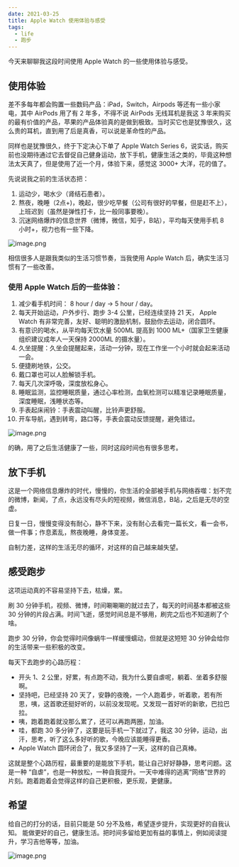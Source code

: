 ```yaml
---
date: 2021-03-25
title: Apple Watch 使用体验与感受
tags:
  - life
  - 跑步
---
```


今天来聊聊我这段时间使用 Apple Watch 的一些使用体验与感受。

## 使用体验
差不多每年都会购置一些数码产品：iPad，Switch，Airpods 等还有一些小家电，其中 AirPods 用了有 2 年多，不得不说 AirPods 无线耳机是我这 3 年来购买的最有价值的产品，苹果的产品体验真的是做到极致。当时买它也是犹豫很久，这么贵的耳机，直到用了后是真香，可以说是革命性的产品。

同样也是犹豫很久，终于下定决心下单了 Apple Watch Series 6，说实话，购买前也没期待通过它去督促自己健身运动，放下手机，健康生活之类的，毕竟这种想法太天真了，但是使用了近一个月，体验下来，感觉这 3000+ 大洋，花的值了。

先说说我之前的生活状态把：
1. 运动少，喝水少（肾结石患者）。
2. 熬夜，晚睡（2点+)，晚起，很少吃早餐（公司有很好的早餐，但是赶不上），上班迟到（虽然是弹性打卡，比一般同事要晚）。
3. 沉迷网络爆炸的信息世界（微博，微信，知乎，B站），平均每天使用手机 8 小时+，视力也有一些下降。

![image.png](https://cdn.jsdelivr.net/gh/goby-ao/picgo@main/img/20240328001714.png)

相信很多人是跟我类似的生活习惯节奏，当我使用 Apple Watch 后，确实生活习惯有了一些改善。

### 使用 Apple Watch 后的一些体验：

1. 减少看手机时间： 8 hour / day -> 5 hour / day。
2. 每天开始运动，户外步行、跑步 3-4 公里，已经连续坚持 21 天， Apple Watch 有非常完善，友好、聪明的激励机制，鼓励你去运动，闭合圆环。
3. 有意识的喝水，从平均每天饮水量 500ML 提高到 1000 ML+（国家卫生健康组织建议成年人一天保持 2000ML 的摄水量）。
4. 久坐提醒：久坐会提醒起来，活动一分钟，现在工作坐一个小时就会起来活动一会。
5. 便捷刷地铁，公交。
6. 戴口罩也可以人脸解锁手机。
7. 每天几次深呼吸，深度放松身心。
8. 睡眠监测，监控睡眠质量，通过心率检测，血氧检测可以精准记录睡眠质量，深度睡眠，浅睡状态等。
9. 手表起床闹铃：手表震动叫醒，比铃声更舒服。
10. 开车导航，遇到转弯，路口等，手表会震动反馈提醒，避免错过。

![image.png](https://cdn.jsdelivr.net/gh/goby-ao/picgo@main/img/20240328001729.png)

的确，用了之后生活健康了一些，同时这段时间也有很多思考。

## 放下手机
这是一个网络信息爆炸的时代，慢慢的，你生活的全部被手机与网络吞噬：划不完的微博，新闻，了点，永远没有尽头的短视频，微信消息，B站，之后是无尽的空虚。

日复一日，慢慢变得没有耐心，静不下来，没有耐心去看完一篇长文，看一会书，做一件事；作息紊乱，熬夜晚睡，身体变差。

自制力差，这样的生活无尽的循环，对这样的自己越来越失望。

## 感受跑步
这项运动真的不容易坚持下去，枯燥，累。

刷 30 分钟手机，视频、微博，时间唰唰唰的就过去了，每天的时间基本都被这些 30 分钟的片段占满。时间飞逝，感觉时间总是不够用，刷完之后也不知道刷了个啥。

跑步 30 分钟，你会觉得时间像蜗牛一样缓慢蠕动，但就是这短短 30 分钟会给你的生活带来一些积极的改变。

每天下去跑步的心路历程：
- 开头 1、2 公里，好累，有点跑不动，我为什么要自虐呢，躺着、坐着多舒服啊。
- 坚持吧，已经坚持 20 天了，安静的夜晚，一个人跑着步，听着歌，若有所思，咦，这首歌还挺好听的，以前没发现呢。又发现一首好听的新歌，巴拉巴拉。
- 咦，跑着跑着就没那么累了，还可以再跑两圈，加油。
- 哇，都跑 30 多分钟了，这要是玩手机一下就过了，我这 30 分钟，运动，出汗，思考，听了这么多好听的歌，今晚应该能睡得更香。
- Apple Watch 圆环闭合了，我又多坚持了一天，这样的自己真棒。

这就是整个心路历程，最重要的是能放下手机，能让自己好好静静，思考问题。这是一种 “自虐”，也是一种放松，一种自我提升。一天中难得的逃离“网络”世界的片刻。跑着跑着会觉得这样的自己更积极，更乐观，更健康。

## 希望
给自己的打分的话，目前只能是 50 分不及格，希望逐步提升，实现更好的自我认知。
能做更好的自己，健康生活。把时间多留给更加有益的事情上，例如阅读提升，学习吉他等等，加油。

![image.png](https://cdn.jsdelivr.net/gh/goby-ao/picgo@main/img/20240328001742.png)